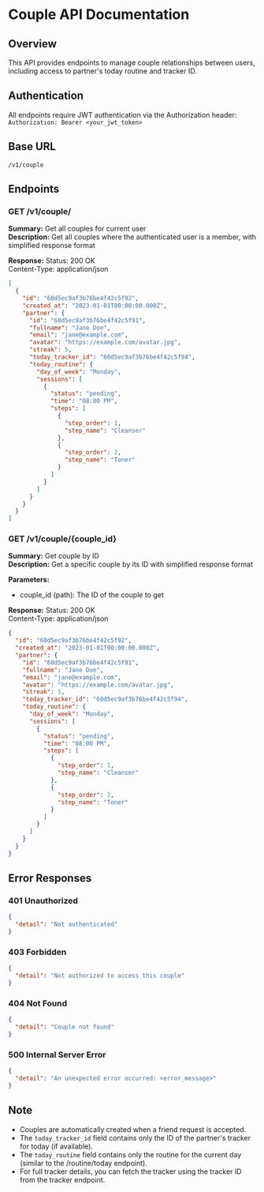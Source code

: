 # Couple API Documentation

## Overview
This API provides endpoints to manage couple relationships between users, including access to partner's today routine and tracker ID.

## Authentication
All endpoints require JWT authentication via the Authorization header:
`Authorization: Bearer <your_jwt_token>`

## Base URL
`/v1/couple`

## Endpoints

### GET /v1/couple/
**Summary:** Get all couples for current user  
**Description:** Get all couples where the authenticated user is a member, with simplified response format

**Response:**
Status: 200 OK  
Content-Type: application/json
```json
[
  {
    "id": "60d5ec9af3b76be4f42c5f92",
    "created_at": "2023-01-01T00:00:00.000Z",
    "partner": {
      "id": "60d5ec9af3b76be4f42c5f91",
      "fullname": "Jane Doe",
      "email": "jane@example.com",
      "avatar": "https://example.com/avatar.jpg",
      "streak": 5,
      "today_tracker_id": "60d5ec9af3b76be4f42c5f94",
      "today_routine": {
        "day_of_week": "Monday",
        "sessions": [
          {
            "status": "pending",
            "time": "08:00 PM",
            "steps": [
              {
                "step_order": 1,
                "step_name": "Cleanser"
              },
              {
                "step_order": 2,
                "step_name": "Toner"
              }
            ]
          }
        ]
      }
    }
  }
]
```

### GET /v1/couple/{couple_id}
**Summary:** Get couple by ID  
**Description:** Get a specific couple by its ID with simplified response format

**Parameters:**
- couple_id (path): The ID of the couple to get

**Response:**
Status: 200 OK  
Content-Type: application/json
```json
{
  "id": "60d5ec9af3b76be4f42c5f92",
  "created_at": "2023-01-01T00:00:00.000Z",
  "partner": {
    "id": "60d5ec9af3b76be4f42c5f91",
    "fullname": "Jane Doe",
    "email": "jane@example.com",
    "avatar": "https://example.com/avatar.jpg",
    "streak": 5,
    "today_tracker_id": "60d5ec9af3b76be4f42c5f94",
    "today_routine": {
      "day_of_week": "Monday",
      "sessions": [
        {
          "status": "pending",
          "time": "08:00 PM",
          "steps": [
            {
              "step_order": 1,
              "step_name": "Cleanser"
            },
            {
              "step_order": 2,
              "step_name": "Toner"
            }
          ]
        }
      ]
    }
  }
}
```

## Error Responses

### 401 Unauthorized
```json
{
  "detail": "Not authenticated"
}
```

### 403 Forbidden
```json
{
  "detail": "Not authorized to access this couple"
}
```

### 404 Not Found
```json
{
  "detail": "Couple not found"
}
```

### 500 Internal Server Error
```json
{
  "detail": "An unexpected error occurred: <error_message>"
}
```

## Note
- Couples are automatically created when a friend request is accepted.
- The `today_tracker_id` field contains only the ID of the partner's tracker for today (if available).
- The `today_routine` field contains only the routine for the current day (similar to the /routine/today endpoint).
- For full tracker details, you can fetch the tracker using the tracker ID from the tracker endpoint. 